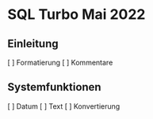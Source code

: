 # SQL Turbo Mai 2022

## Einleitung
[ ] Formatierung
[ ] Kommentare


## Systemfunktionen
[ ] Datum
[ ] Text 
[ ] Konvertierung

